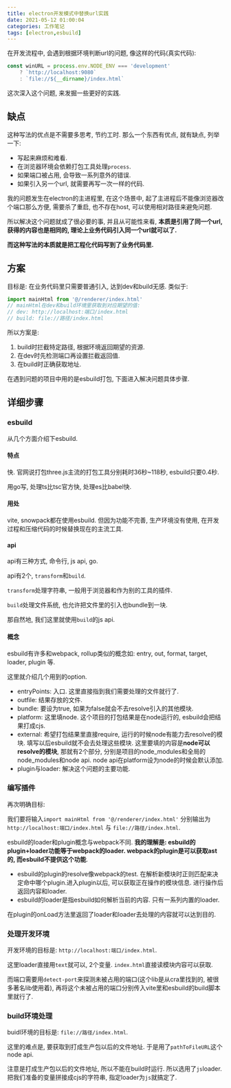 ```yaml
---
title: electron开发模式中替换url实践
date: 2021-05-12 01:00:04
categories: 工作笔记
tags: [electron,esbuild]
---
```

在开发流程中, 会遇到根据环境判断url的问题, 像这样的代码(真实代码):

```js
const winURL = process.env.NODE_ENV === 'development'
    ? `http://localhost:9080`
    : `file://${__dirname}/index.html`
```

这次深入这个问题, 来发掘一些更好的实践.

<!--more-->

## 缺点

这种写法的优点是不需要多思考, 节约工时. 那么一个东西有优点, 就有缺点, 列举一下:

+ 写起来麻烦和难看.
+ 在浏览器环境会依赖打包工具处理`process`.
+ 如果端口被占用, 会导致一系列意外的错误.
+ 如果引入另一个url, 就需要再写一次一样的代码.

我的问题发生在electron的主进程里, 在这个场景中, 起了主进程后不能像浏览器改个端口那么方便, 需要杀了重启, 也不存在host, 可以使用相对路径来避免问题.

所以解决这个问题就成了很必要的事, 并且从可能性来看, **本质是引用了同一个url, 获得的内容也是相同的, 理论上业务代码引入同一个url就可以了.** 

**而这种写法的本质就是把工程化代码写到了业务代码里.** 

## 方案

目标是: 在业务代码里只需要普通引入, 达到dev和build无感. 类似于:

```js
import mainHtml from '@/renderer/index.html'
// mainHtml在dev和build环境里获取到对应期望的值:
// dev: http://localhost:端口/index.html
// build: file://路径/index.html
```

所以方案是:

1. build时拦截特定路径, 根据环境返回期望的资源.
2. 在dev时先检测端口再设置拦截返回值.
3. 在build时正确获取地址.

在遇到问题的项目中用的是esbuild打包, 下面进入解决问题具体步骤.

## 详细步骤

### esbuild

从几个方面介绍下esbuild.

#### 特点

 快. 官网说打包three.js主流的打包工具分别耗时36秒~118秒, esbuild只要0.4秒.

用go写, 处理ts比tsc官方快, 处理es比babel快.

#### 用处

vite, snowpack都在使用esbuild. 但因为功能不完善, 生产环境没有使用, 在开发过程和压缩代码的时候替换现在的主流工具.

#### api

api有三种方式, 命令行, js api, go.

api有2个, `transform`和`build`. 

`transform`处理字符串, 一般用于浏览器和作为别的工具的插件.

`build`处理文件系统, 也允许把文件里的引入也bundle到一块.

那自然地, 我们这里就使用`build`的js api.

#### 概念

esbuild有许多和webpack, rollup类似的概念如: entry, out, format, target, loader, plugin 等.

这里就介绍几个用到的option.

+ entryPoints: 入口. 这里直接指到我们需要处理的文件就行了.
+ outfile: 结果存放的文件.
+ bundle: 要设为true, 如果为false就会不去resolve引入的其他模块.
+ platform: 这里填node. 这个项目的打包结果是在node运行的, esbuild会把结果打成cjs.
+ external: 希望打包结果里直接require, 运行的时候node有能力去resolve的模块. 填写以后esbuild就不会去处理这些模块. 这里要填的内容是**node可以resolve的模块**, 那就有2个部分, 分别是项目的node_modules和全局的node_modules和node api. node api在platform设为node的时候会默认添加.
+ plugin与loader: 解决这个问题的主要功能.

### 编写插件

再次明确目标:

我们要将输入`import mainHtml from '@/renderer/index.html'` 分别输出为`http://localhost:端口/index.html` 与 `file://路径/index.html`.

esbuild的loader和plugin概念与webpack不同. **我的理解是: esbuild的plugin+loader功能等于webpack的loader. webpack的plugin是可以获取ast的, 而esbuild不提供这个功能**.

+ esbuild的plugin的resolve像webpack的test. 在解析新模块时正则匹配来决定命中哪个plugin.进入plugin以后, 可以获取正在操作的模块信息. 进行操作后返回内容和loader.
+ esbuild的loader是指esbuild如何解析当前的内容. 只有一系列内置的loader.

在plugin的onLoad方法里返回了loader和loader去处理的内容就可以达到目的.

### 处理开发环境

开发环境的目标是: `http://localhost:端口/index.html`.

这里loader直接用`text`就可以, 2个变量. `index.html`直接读模块内容可以获取.

而端口需要用`detect-port`来探测未被占用的端口(这个lib是从cra里找到的, 被很多著名lib使用着), 再将这个未被占用的端口分别传入vite里和esbuild的build脚本里就行了.

### build环境处理

buidl环境的目标是: `file://路径/index.html`.

这里的难点是, 要获取到打成生产包以后的文件地址. 于是用了`pathToFileURL`这个node api.

注意是打成生产包以后的文件地址, 所以不能在build时运行. 所以选用了`js`loader. 把我们准备的变量拼接成cjs的字符串, 指定loader为`js`就搞定了.

